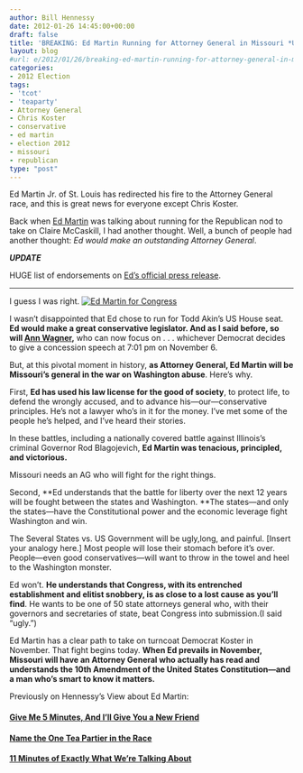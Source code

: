 ```yaml
---
author: Bill Hennessy
date: 2012-01-26 14:45:00+00:00
draft: false
title: 'BREAKING: Ed Martin Running for Attorney General in Missouri *UPDATE*'
layout: blog
#url: e/2012/01/26/breaking-ed-martin-running-for-attorney-general-in-missouri/
categories:
- 2012 Election
tags:
- 'tcot'
- 'teaparty'
- Attorney General
- Chris Koster
- conservative
- ed martin
- election 2012
- missouri
- republican
type: "post"
---
```


Ed Martin Jr. of St. Louis has redirected his fire to the Attorney General race, and this is great news for everyone except Chris Koster.

Back when [Ed Martin](https://edmartinforcongress.com/) was talking about running for the Republican nod to take on Claire McCaskill, I had another thought. Well, a bunch of people had another thought: _Ed would make an outstanding Attorney General_.

*********UPDATE*********

HUGE list of endorsements on [Ed’s official press release](https://us1.campaign-archive1.com/?u=3096f9f3497e58f2da967c33d&id=0f71753ec3&e=bbb3498998).

******************************

I guess I was right. [![Ed Martin for Congress](https://hennessysview.com/wp-content/uploads/2012/01/ed-martin-kickoff_thumb.jpg)
](https://hennessysview.com/wp-content/uploads/2012/01/ed-martin-kickoff.jpg)

I wasn’t disappointed that Ed chose to run for Todd Akin’s US House seat. **Ed would make a great conservative legislator. And as I said before, so will **[**Ann Wagner**](https://annwagner.com/)**,** who can now focus on . . . whichever Democrat decides to give a concession speech at 7:01 pm on November 6. 

But, at this pivotal moment in history, **as Attorney General, Ed Martin will be Missouri’s general in the war on Washington abuse**. Here’s why.

First, **Ed has used his law license for the good of society**, to protect life, to defend the wrongly accused, and to advance his—our—conservative principles. He’s not a lawyer who’s in it for the money. I’ve met some of the people he’s helped, and I’ve heard their stories. 

In these battles, including a nationally covered battle against Illinois’s criminal Governor Rod Blagojevich, **Ed Martin was tenacious, principled, and victorious.**

Missouri needs an AG who will fight for the right things.

Second, **Ed understands that the battle for liberty over the next 12 years will be fought between the states and Washington. **The states—and only the states—have the Constitutional power and the economic leverage fight Washington and win.

The Several States vs. US Government will be ugly,long, and painful. [Insert your analogy here.] Most people will lose their stomach before it’s over. People—even good conservatives—will want to throw in the towel and heel to the Washington monster.

Ed won’t. **He understands that Congress, with its entrenched establishment and elitist snobbery, is as close to a lost cause as you’ll find**. He wants to be one of 50 state attorneys general who, with their governors and secretaries of state, beat Congress into submission.(I said “ugly.”)

Ed Martin has a clear path to take on turncoat Democrat Koster in November. That fight begins today. **When Ed prevails in November, Missouri will have an Attorney General who actually has read and understands the 10th Amendment of the United States Constitution—and a man who’s smart to know it matters.**

Previously on Hennessy’s View about Ed Martin:

#### [Give Me 5 Minutes, And I’ll Give You a New Friend](https://hennessysview.com/political-science/give-me-5-minutes-and-ill-give-you-a-new-friend/)

#### [Name the One Tea Partier in the Race ](https://hennessysview.com/campaigns-and-elections/name-the-one-tea-partier-in-the-race/)

#### [11 Minutes of Exactly What We’re Talking About](https://hennessysview.com/limited-government/11-minutes-of-exactly-what-were-talking-about/)
